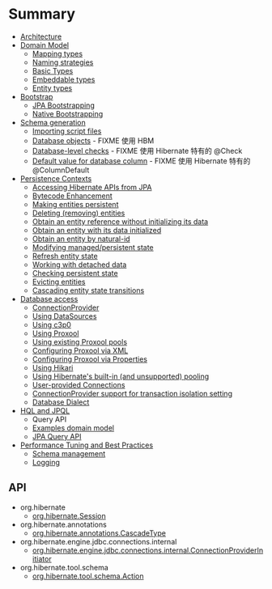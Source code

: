 # Summary

- [Architecture](/architecture/README.md)
- [Domain Model](/domain-model/README.md)
  - [Mapping types](/domain-model/01.md)
  - [Naming strategies](/domain-model/02.md)
  - [Basic Types](/domain-model/03.md)
  - [Embeddable types](/domain-model/04.md)
  - [Entity types](/domain-model/05.md)
- [Bootstrap](/bootstrap/README.md)
  - [JPA Bootstrapping](/bootstrap/01.md)
  - [Native Bootstrapping](/bootstrap/02.md)
- [Schema generation](/schema-generation/README.md)
  - [Importing script files](/schema-generation/01.md)
  - [Database objects](/schema-generation/02.md) - FIXME 使用 HBM
  - [Database-level checks](/schema-generation/03.md) - FIXME 使用 Hibernate 特有的 @Check
  - [Default value for database column](/schema-generation/04.md) - FIXME 使用 Hibernate 特有的 @ColumnDefault
- [Persistence Contexts](/persistence-contexts/README.md)
  - [Accessing Hibernate APIs from JPA](/persistence-contexts/01.md)
  - [Bytecode Enhancement](/persistence-contexts/02.md)
  - [Making entities persistent](/persistence-contexts/03.md)
  - [Deleting (removing) entities](/persistence-contexts/04.md)
  - [Obtain an entity reference without initializing its data](/persistence-contexts/05.md)
  - [Obtain an entity with its data initialized](/persistence-contexts/06.md)
  - [Obtain an entity by natural-id](/persistence-contexts/07.md)
  - [Modifying managed/persistent state](/persistence-contexts/08.md)
  - [Refresh entity state](/persistence-contexts/09.md)
  - [Working with detached data](/persistence-contexts/10.md)
  - [Checking persistent state](/persistence-contexts/11.md)
  - [Evicting entities](/persistence-contexts/12.md)
  - [Cascading entity state transitions](/persistence-contexts/13.md)
- [Database access](/database-access/README.md)
  - [ConnectionProvider](/database-access/01.md)
  - [Using DataSources](/database-access/02.md)
  - [Using c3p0](/database-access/03.md)
  - [Using Proxool](/database-access/04.md)
  - [Using existing Proxool pools](/database-access/05.md)
  - [Configuring Proxool via XML](/database-access/06.md)
  - [Configuring Proxool via Properties](/database-access/07.md)
  - [Using Hikari](/database-access/08.md)
  - [Using Hibernate's built-in (and unsupported) pooling](/database-access/09.md)
  - [User-provided Connections](/database-access/10.md)
  - [ConnectionProvider support for transaction isolation setting](/database-access/11.md)
  - [Database Dialect](/database-access/12.md)
- [HQL and JPQL](/hql/README.md)
  - Query API
  - [Examples domain model](/hql/02.md)
  - [JPA Query API](/hql/03.md)
- [Performance Tuning and Best Practices](/best-practices/README.md)
  - [Schema management](/best-practices/01.md)
  - [Logging](/best-practices/02.md)


## API
- org.hibernate
  - [org.hibernate.Session](/api/org/hibernate/Session.md)
- org.hibernate.annotations
  - [org.hibernate.annotations.CascadeType](/api/org/hibernate/annotations/CascadeType.md)
- org.hibernate.engine.jdbc.connections.internal
  - [org.hibernate.engine.jdbc.connections.internal.ConnectionProviderInitiator](/api/org/hibernate/engine/jdbc/connections/internal/ConnectionProviderInitiator.md)
- org.hibernate.tool.schema
  - [org.hibernate.tool.schema.Action](/api/org/hibernate/tool/schema/Action.md)
